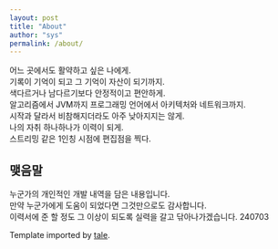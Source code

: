 ```yaml
---
layout: post
title: "About"
author: "sys"
permalink: /about/
---
```


어느 곳에서도 활약하고 싶은 나에게.  
기록이 기억이 되고 그 기억이 자산이 되기까지.  
색다르거나 남다르기보다 안정적이고 편안하게.  
알고리즘에서 JVM까지 프로그래밍 언어에서 아키텍처와 네트워크까지.  
시작과 달라서 비참해지더라도 아주 낮아지지는 않게.  
나의 자취 하나하나가 이력이 되게.  
스트리밍 같은 1인칭 시점에 편집점을 찍다.  
  
## 맺음말
누군가의 개인적인 개발 내역을 담은 내용입니다.  
만약 누군가에게 도움이 되었다면 그것만으로도 감사합니다.  
이력서에 준 할 정도 그 이상이 되도록 실력을 갈고 닦아나가겠습니다. 240703  

Template imported by [tale](https://github.com/chesterhow/tale).